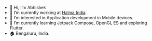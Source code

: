 - 👋 Hi, I’m Abhishek
- 🔭 I’m currently working at [Halma India](https://www.halma.in/).
- 👀 I’m interested in Application development in Mobile devices.
- 🌱 I’m currently learning Jetpack Compose, OpenGL ES and exploring Flutter.
- 🏠 Bengaluru, India.
